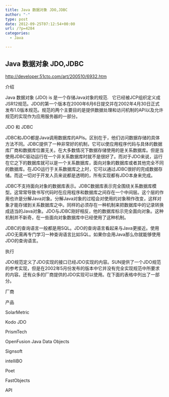 ```yaml
---
title: Java 数据对象 JDO,JDBC
author: "-"
type: post
date: 2012-09-25T07:12:54+00:00
url: /?p=4284
categories:
  - Java

---
```

## Java 数据对象 JDO,JDBC
http://developer.51cto.com/art/200510/6932.htm
  
介绍
  
Java 数据对象 (JDO) is 是一个存储Java对象的规范.   它已经被JCP组织定义成JSR12规范。JDO的第一个版本在2000年6月6日提交并在2002年4月30日正式发布1.0版本规范。规范的两个主要目的是提供数据处理和访问机制的API以及允许规范的实现作为应用服务器的一部分。

JDO 和 JDBC
  
JDBC和JDO都是Java调用数据库的APIs。区别在于，他们访问数据存储的具体方法不同。JDBC提供了一种非常好的机制，它可以使应用程序代码与具体的数据库厂商和数据库位置无关。在大多数情况下数据存储使用的是关系数据库。但是当使用JDBC驱动运行在一个非关系数据库时就不是很好了。而对于JDO来说，运行在它之下的数据库就可以是一个关系数据库，面向对象的数据库或者其他完全不同的数据库。在JDO运行于关系数据库之上时，它可以通过JDBC很好的完成数据存储。而这一切对于开发人员来说都是透明的，所有实现都有JDO本身来完成。

JDBC不支持面向对象的数据库表示。JDBC数据库表示完全围绕关系数据库模型。这常常导致书写代码时在应用程序和数据库之间存在一个中间层。这个层的作用也许是分解Java对象。分解Java对象的过程会对使用的对象稍作改变，这样对象才能存储到关系数据库之中。同样的必须存在一种机制来把数据库中的记录转换成适当的Java对象。JDO与JDBC刚好相反，他的数据库标示完全面向对象。这种机制并不新奇，在一些面向对象数据库中已经使用了这种机制。
  
JDBC的查询语言一般都是用SQL。JDO的查询语言看起来与Java更接近。使用JDO无需再专门学习一种查询语言比如SQL。如果你会用Java那么你就能够使用JDO的查询语言。

执行
  
JDO规范定义了JDO实现的接口已经JDO实现的内容。SUN提供了一个JDO规范的参考实现，但是在2002年5月份发布的版本中它并没有完全实现规范中所要求的内容。还有众多的厂商提供的JDO实现可以使用。在下面的表格中列出了一部分。

厂商
  
产品
  
SolarMetric
  
Kodo JDO
  
PrismTech
  
OpenFusion Java Data Objects
  
Signsoft
  
intelliBO
  
Poet
  
FastObjects
  
API